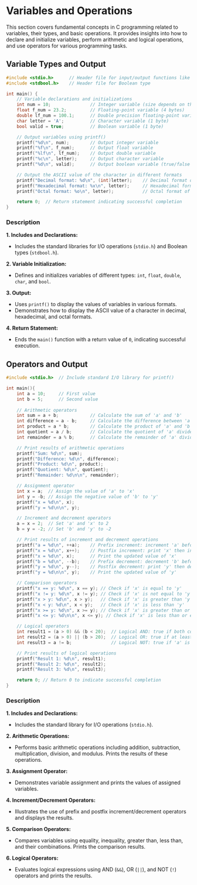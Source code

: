 # Variables and Operations
This section covers fundamental concepts in C programming related to variables, their types, and basic operations. It provides insights into how to declare and initialize variables, perform arithmetic and logical operations, and use operators for various programming tasks.

## Variable Types and Output
```c
#include <stdio.h>      // Header file for input/output functions like printf()
#include <stdbool.h>    // Header file for Boolean type

int main() {
    // Variable declarations and initializations
    int num = 10;               // Integer variable (size depends on the system: 2 bytes on 16-bit, 4 bytes on 32-bit or 64-bit)
    float f_num = 23.2;         // Floating-point variable (4 bytes)
    double lf_num = 100.1;      // Double precision floating-point variable (8 bytes)
    char letter = 'A';          // Character variable (1 byte)
    bool valid = true;          // Boolean variable (1 byte)

    // Output variables using printf()
    printf("%d\n", num);        // Output integer variable
    printf("%f\n", f_num);      // Output float variable
    printf("%lf\n", lf_num);    // Output double variable
    printf("%c\n", letter);     // Output character variable
    printf("%d\n", valid);      // Output boolean variable (true/false as 1/0)

    // Output the ASCII value of the character in different formats
    printf("Decimal format: %d\n", (int)letter);    // Decimal format of ASCII value
    printf("Hexadecimal format: %x\n", letter);     // Hexadecimal format of ASCII value
    printf("Octal format: %o\n", letter);           // Octal format of ASCII value

    return 0;  // Return statement indicating successful completion
}
```

### Description
**1. Includes and Declarations:**
   - Includes the standard libraries for I/O operations (`stdio.h`) and Boolean types (`stdbool.h`).

**2. Variable Initialization:**
   - Defines and initializes variables of different types: `int`, `float`, `double`, `char`, and `bool`.

**3. Output:**
   - Uses `printf()` to display the values of variables in various formats.
   - Demonstrates how to display the ASCII value of a character in decimal, hexadecimal, and octal formats.

**4. Return Statement:**
   - Ends the `main()` function with a return value of `0`, indicating successful execution.

## Operators and Output
```c
#include <stdio.h>  // Include standard I/O library for printf()

int main(){
    int a = 10;     // First value
    int b = 5;      // Second value
    
    // Arithmetic operators
    int sum = a + b;            // Calculate the sum of 'a' and 'b'
    int difference = a - b;     // Calculate the difference between 'a' and 'b'
    int product = a * b;        // Calculate the product of 'a' and 'b'
    int quotient = a / b;       // Calculate the quotient of 'a' divided by 'b'
    int remainder = a % b;      // Calculate the remainder of 'a' divided by 'b'

    // Print results of arithmetic operations
    printf("Sum: %d\n", sum);
    printf("Difference: %d\n", difference);
    printf("Product: %d\n", product);
    printf("Quotient: %d\n", quotient);
    printf("Remainder: %d\n\n", remainder);

    // Assignment operator
    int x = a;  // Assign the value of 'a' to 'x'
    int y = -b; // Assign the negative value of 'b' to 'y'
    printf("x = %d\n", x);
    printf("y = %d\n\n", y);

    // Increment and decrement operators
    a = x = 2;  // Set 'a' and 'x' to 2
    b = y = -2; // Set 'b' and 'y' to -2

    // Print results of increment and decrement operations
    printf("a = %d\n", ++a);    // Prefix increment: increment 'a' before printing
    printf("x = %d\n", x++);    // Postfix increment: print 'x' then increment it
    printf("x = %d\n", x);      // Print the updated value of 'x'
    printf("b = %d\n", --b);    // Prefix decrement: decrement 'b' before printing
    printf("y = %d\n", y--);    // Postfix decrement: print 'y' then decrement it
    printf("y = %d\n\n", y);    // Print the updated value of 'y'

    // Comparison operators
    printf("x == y: %d\n", x == y); // Check if 'x' is equal to 'y'
    printf("x != y: %d\n", x != y); // Check if 'x' is not equal to 'y'
    printf("x > y: %d\n", x > y);   // Check if 'x' is greater than 'y'
    printf("x < y: %d\n", x < y);   // Check if 'x' is less than 'y'
    printf("x >= y: %d\n", x >= y); // Check if 'x' is greater than or equal to 'y'
    printf("x <= y: %d\n\n", x <= y); // Check if 'x' is less than or equal to 'y'

    // Logical operators
    int result1 = (a > 0) && (b < 20);  // Logical AND: true if both conditions are true
    int result2 = (a > 0) || (b > 20);  // Logical OR: true if at least one condition is true
    int result3 = a != b;               // Logical NOT: true if 'a' is not equal to 'b'

    // Print results of logical operations
    printf("Result 1: %d\n", result1);
    printf("Result 2: %d\n", result2);
    printf("Result 3: %d\n", result3);

    return 0; // Return 0 to indicate successful completion
}
```

### Description
**1. Includes and Declarations:**
   - Includes the standard library for I/O operations (`stdio.h`).

**2. Arithmetic Operations:**
   - Performs basic arithmetic operations including addition, subtraction, multiplication, division, and modulus. Prints the results of these operations.

**3. Assignment Operator:**
   - Demonstrates variable assignment and prints the values of assigned variables.

**4. Increment/Decrement Operators:**
   - Illustrates the use of prefix and postfix increment/decrement operators and displays the results.

**5. Comparison Operators:**
   - Compares variables using equality, inequality, greater than, less than, and their combinations. Prints the comparison results.

**6. Logical Operators:**
   - Evaluates logical expressions using AND (`&&`), OR (`||`), and NOT (`!`) operators and prints the results.
